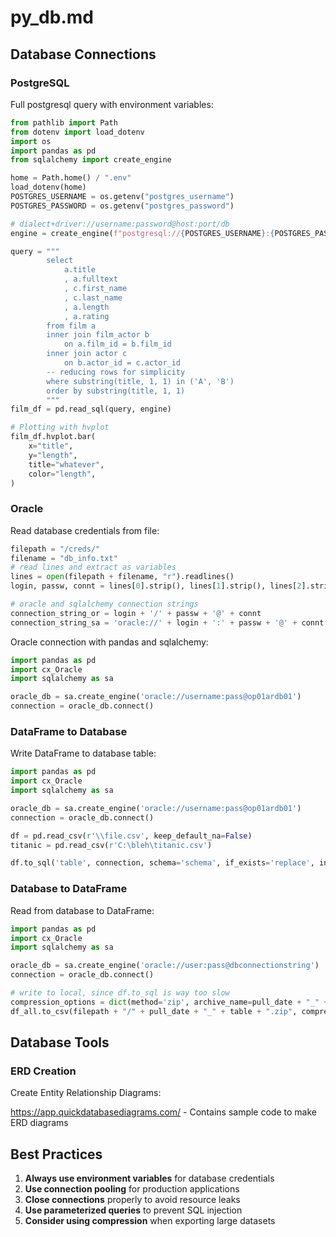 # py_db.md

## Database Connections

### PostgreSQL

Full postgresql query with environment variables:

```python
from pathlib import Path
from dotenv import load_dotenv
import os
import pandas as pd
from sqlalchemy import create_engine

home = Path.home() / ".env"
load_dotenv(home)
POSTGRES_USERNAME = os.getenv("postgres_username")
POSTGRES_PASSWORD = os.getenv("postgres_password")

# dialect+driver://username:password@host:port/db
engine = create_engine(f"postgresql://{POSTGRES_USERNAME}:{POSTGRES_PASSWORD}@localhost:5432/dvdrental")

query = """
        select
            a.title
            , a.fulltext
            , c.first_name
            , c.last_name
            , a.length
            , a.rating
        from film a
        inner join film_actor b
            on a.film_id = b.film_id
        inner join actor c
            on b.actor_id = c.actor_id
        -- reducing rows for simplicity
        where substring(title, 1, 1) in ('A', 'B')
        order by substring(title, 1, 1)
        """
film_df = pd.read_sql(query, engine)

# Plotting with hvplot
film_df.hvplot.bar(
    x="title",
    y="length",
    title="whatever",
    color="length",
)
```

### Oracle

Read database credentials from file:

```python
filepath = "/creds/"
filename = "db_info.txt"
# read lines and extract as variables
lines = open(filepath + filename, "r").readlines()
login, passw, connt = lines[0].strip(), lines[1].strip(), lines[2].strip()

# oracle and sqlalchemy connection strings
connection_string_or = login + '/' + passw + '@' + connt
connection_string_sa = 'oracle://' + login + ':' + passw + '@' + connt
```

Oracle connection with pandas and sqlalchemy:

```python
import pandas as pd
import cx_Oracle
import sqlalchemy as sa

oracle_db = sa.create_engine('oracle://username:pass@op01ardb01')
connection = oracle_db.connect()
```

### DataFrame to Database

Write DataFrame to database table:

```python
import pandas as pd
import cx_Oracle
import sqlalchemy as sa

oracle_db = sa.create_engine('oracle://username:pass@op01ardb01')
connection = oracle_db.connect()

df = pd.read_csv(r'\\file.csv', keep_default_na=False)
titanic = pd.read_csv(r'C:\bleh\titanic.csv') 

df.to_sql('table', connection, schema='schema', if_exists='replace', index=False)
```

### Database to DataFrame

Read from database to DataFrame:

```python
import pandas as pd
import cx_Oracle
import sqlalchemy as sa

oracle_db = sa.create_engine('oracle://user:pass@dbconnectionstring')
connection = oracle_db.connect()

# write to local, since df.to_sql is way too slow
compression_options = dict(method='zip', archive_name=pull_date + "_" + table + ".csv")
df_all.to_csv(filepath + "/" + pull_date + "_" + table + ".zip", compression=compression_options)
```

## Database Tools

### ERD Creation

Create Entity Relationship Diagrams:

https://app.quickdatabasediagrams.com/ - Contains sample code to make ERD diagrams

## Best Practices

1. **Always use environment variables** for database credentials
2. **Use connection pooling** for production applications
3. **Close connections** properly to avoid resource leaks
4. **Use parameterized queries** to prevent SQL injection
5. **Consider using compression** when exporting large datasets